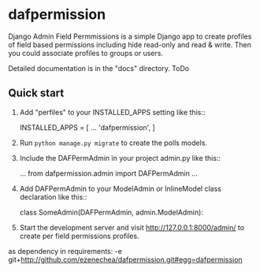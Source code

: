 
dafpermission
===== 

Django Admin Field Permmissions is a simple Django app to create profiles of field based permissions including hide read-only and read & write. Then you could associate profiles to groups or users.
 
Detailed documentation is in the "docs" directory. ToDo

Quick start
-----------

1. Add "perfiles" to your INSTALLED_APPS setting like this::

    INSTALLED_APPS = [
        ...
        'dafpermission',
    ]

2. Run `python manage.py migrate` to create the polls models.


3. Include the DAFPermAdmin in your project admin.py like this::

    ...
    from dafpermission.admin import DAFPermAdmin
    ...

4. Add DAFPermAdmin to your ModelAdmin or InlineModel class declaration like this::

    class SomeAdmin(DAFPermAdmin, admin.ModelAdmin):

4. Start the development server and visit http://127.0.0.1:8000/admin/
   to create per field permissions profiles.

as dependency in requirements:
-e git+http://github.com/ezenechea/dafpermission.git#egg=dafpermission
